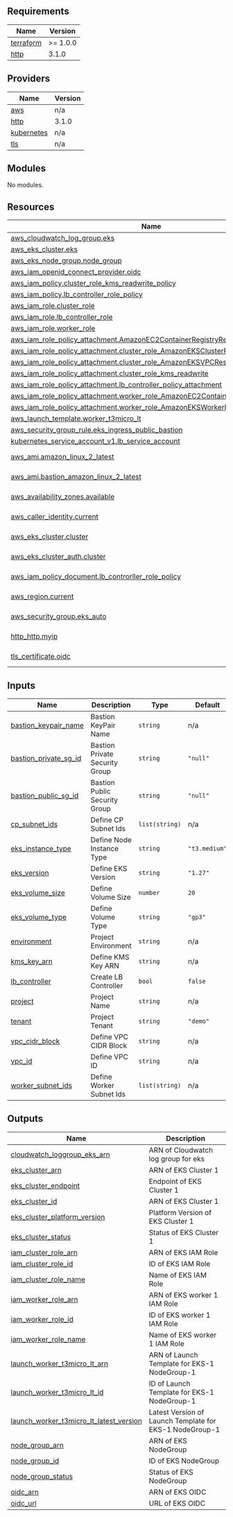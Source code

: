 <!-- BEGIN_TF_DOCS -->
## Requirements

| Name | Version |
|------|---------|
| <a name="requirement_terraform"></a> [terraform](#requirement\_terraform) | >= 1.0.0 |
| <a name="requirement_http"></a> [http](#requirement\_http) | 3.1.0 |

## Providers

| Name | Version |
|------|---------|
| <a name="provider_aws"></a> [aws](#provider\_aws) | n/a |
| <a name="provider_http"></a> [http](#provider\_http) | 3.1.0 |
| <a name="provider_kubernetes"></a> [kubernetes](#provider\_kubernetes) | n/a |
| <a name="provider_tls"></a> [tls](#provider\_tls) | n/a |

## Modules

No modules.

## Resources

| Name | Type |
|------|------|
| [aws_cloudwatch_log_group.eks](https://registry.terraform.io/providers/hashicorp/aws/latest/docs/resources/cloudwatch_log_group) | resource |
| [aws_eks_cluster.eks](https://registry.terraform.io/providers/hashicorp/aws/latest/docs/resources/eks_cluster) | resource |
| [aws_eks_node_group.node_group](https://registry.terraform.io/providers/hashicorp/aws/latest/docs/resources/eks_node_group) | resource |
| [aws_iam_openid_connect_provider.oidc](https://registry.terraform.io/providers/hashicorp/aws/latest/docs/resources/iam_openid_connect_provider) | resource |
| [aws_iam_policy.cluster_role_kms_readwrite_policy](https://registry.terraform.io/providers/hashicorp/aws/latest/docs/resources/iam_policy) | resource |
| [aws_iam_policy.lb_controller_role_policy](https://registry.terraform.io/providers/hashicorp/aws/latest/docs/resources/iam_policy) | resource |
| [aws_iam_role.cluster_role](https://registry.terraform.io/providers/hashicorp/aws/latest/docs/resources/iam_role) | resource |
| [aws_iam_role.lb_controller_role](https://registry.terraform.io/providers/hashicorp/aws/latest/docs/resources/iam_role) | resource |
| [aws_iam_role.worker_role](https://registry.terraform.io/providers/hashicorp/aws/latest/docs/resources/iam_role) | resource |
| [aws_iam_role_policy_attachment.AmazonEC2ContainerRegistryReadOnly](https://registry.terraform.io/providers/hashicorp/aws/latest/docs/resources/iam_role_policy_attachment) | resource |
| [aws_iam_role_policy_attachment.cluster_role_AmazonEKSClusterPolicy](https://registry.terraform.io/providers/hashicorp/aws/latest/docs/resources/iam_role_policy_attachment) | resource |
| [aws_iam_role_policy_attachment.cluster_role_AmazonEKSVPCResourceController](https://registry.terraform.io/providers/hashicorp/aws/latest/docs/resources/iam_role_policy_attachment) | resource |
| [aws_iam_role_policy_attachment.cluster_role_kms_readwrite](https://registry.terraform.io/providers/hashicorp/aws/latest/docs/resources/iam_role_policy_attachment) | resource |
| [aws_iam_role_policy_attachment.lb_controller_policy_attachment](https://registry.terraform.io/providers/hashicorp/aws/latest/docs/resources/iam_role_policy_attachment) | resource |
| [aws_iam_role_policy_attachment.worker_role_AmazonEC2ContainerRegistryReadOnly](https://registry.terraform.io/providers/hashicorp/aws/latest/docs/resources/iam_role_policy_attachment) | resource |
| [aws_iam_role_policy_attachment.worker_role_AmazonEKSWorkerNodePolicy](https://registry.terraform.io/providers/hashicorp/aws/latest/docs/resources/iam_role_policy_attachment) | resource |
| [aws_launch_template.worker_t3micro_lt](https://registry.terraform.io/providers/hashicorp/aws/latest/docs/resources/launch_template) | resource |
| [aws_security_group_rule.eks_ingress_public_bastion](https://registry.terraform.io/providers/hashicorp/aws/latest/docs/resources/security_group_rule) | resource |
| [kubernetes_service_account_v1.lb_service_account](https://registry.terraform.io/providers/hashicorp/kubernetes/latest/docs/resources/service_account_v1) | resource |
| [aws_ami.amazon_linux_2_latest](https://registry.terraform.io/providers/hashicorp/aws/latest/docs/data-sources/ami) | data source |
| [aws_ami.bastion_amazon_linux_2_latest](https://registry.terraform.io/providers/hashicorp/aws/latest/docs/data-sources/ami) | data source |
| [aws_availability_zones.available](https://registry.terraform.io/providers/hashicorp/aws/latest/docs/data-sources/availability_zones) | data source |
| [aws_caller_identity.current](https://registry.terraform.io/providers/hashicorp/aws/latest/docs/data-sources/caller_identity) | data source |
| [aws_eks_cluster.cluster](https://registry.terraform.io/providers/hashicorp/aws/latest/docs/data-sources/eks_cluster) | data source |
| [aws_eks_cluster_auth.cluster](https://registry.terraform.io/providers/hashicorp/aws/latest/docs/data-sources/eks_cluster_auth) | data source |
| [aws_iam_policy_document.lb_controrller_role_policy](https://registry.terraform.io/providers/hashicorp/aws/latest/docs/data-sources/iam_policy_document) | data source |
| [aws_region.current](https://registry.terraform.io/providers/hashicorp/aws/latest/docs/data-sources/region) | data source |
| [aws_security_group.eks_auto](https://registry.terraform.io/providers/hashicorp/aws/latest/docs/data-sources/security_group) | data source |
| [http_http.myip](https://registry.terraform.io/providers/hashicorp/http/3.1.0/docs/data-sources/http) | data source |
| [tls_certificate.oidc](https://registry.terraform.io/providers/hashicorp/tls/latest/docs/data-sources/certificate) | data source |

## Inputs

| Name | Description | Type | Default | Required |
|------|-------------|------|---------|:--------:|
| <a name="input_bastion_keypair_name"></a> [bastion\_keypair\_name](#input\_bastion\_keypair\_name) | Bastion KeyPair Name | `string` | n/a | yes |
| <a name="input_bastion_private_sg_id"></a> [bastion\_private\_sg\_id](#input\_bastion\_private\_sg\_id) | Bastion Private Security Group | `string` | `"null"` | no |
| <a name="input_bastion_public_sg_id"></a> [bastion\_public\_sg\_id](#input\_bastion\_public\_sg\_id) | Bastion Public Security Group | `string` | `"null"` | no |
| <a name="input_cp_subnet_ids"></a> [cp\_subnet\_ids](#input\_cp\_subnet\_ids) | Define CP Subnet Ids | `list(string)` | n/a | yes |
| <a name="input_eks_instance_type"></a> [eks\_instance\_type](#input\_eks\_instance\_type) | Define Node Instance Type | `string` | `"t3.medium"` | no |
| <a name="input_eks_version"></a> [eks\_version](#input\_eks\_version) | Define EKS Version | `string` | `"1.27"` | no |
| <a name="input_eks_volume_size"></a> [eks\_volume\_size](#input\_eks\_volume\_size) | Define Volume Size | `number` | `20` | no |
| <a name="input_eks_volume_type"></a> [eks\_volume\_type](#input\_eks\_volume\_type) | Define Volume Type | `string` | `"gp3"` | no |
| <a name="input_environment"></a> [environment](#input\_environment) | Project Environment | `string` | n/a | yes |
| <a name="input_kms_key_arn"></a> [kms\_key\_arn](#input\_kms\_key\_arn) | Define KMS Key ARN | `string` | n/a | yes |
| <a name="input_lb_controller"></a> [lb\_controller](#input\_lb\_controller) | Create LB Controller | `bool` | `false` | no |
| <a name="input_project"></a> [project](#input\_project) | Project Name | `string` | n/a | yes |
| <a name="input_tenant"></a> [tenant](#input\_tenant) | Project Tenant | `string` | `"demo"` | no |
| <a name="input_vpc_cidr_block"></a> [vpc\_cidr\_block](#input\_vpc\_cidr\_block) | Define VPC CIDR Block | `string` | n/a | yes |
| <a name="input_vpc_id"></a> [vpc\_id](#input\_vpc\_id) | Define VPC ID | `string` | n/a | yes |
| <a name="input_worker_subnet_ids"></a> [worker\_subnet\_ids](#input\_worker\_subnet\_ids) | Define Worker Subnet Ids | `list(string)` | n/a | yes |

## Outputs

| Name | Description |
|------|-------------|
| <a name="output_cloudwatch_loggroup_eks_arn"></a> [cloudwatch\_loggroup\_eks\_arn](#output\_cloudwatch\_loggroup\_eks\_arn) | ARN of Cloudwatch log group for eks |
| <a name="output_eks_cluster_arn"></a> [eks\_cluster\_arn](#output\_eks\_cluster\_arn) | ARN of EKS Cluster 1 |
| <a name="output_eks_cluster_endpoint"></a> [eks\_cluster\_endpoint](#output\_eks\_cluster\_endpoint) | Endpoint of EKS Cluster 1 |
| <a name="output_eks_cluster_id"></a> [eks\_cluster\_id](#output\_eks\_cluster\_id) | ARN of EKS Cluster 1 |
| <a name="output_eks_cluster_platform_version"></a> [eks\_cluster\_platform\_version](#output\_eks\_cluster\_platform\_version) | Platform Version of EKS Cluster 1 |
| <a name="output_eks_cluster_status"></a> [eks\_cluster\_status](#output\_eks\_cluster\_status) | Status of EKS Cluster 1 |
| <a name="output_iam_cluster_role_arn"></a> [iam\_cluster\_role\_arn](#output\_iam\_cluster\_role\_arn) | ARN of EKS IAM Role |
| <a name="output_iam_cluster_role_id"></a> [iam\_cluster\_role\_id](#output\_iam\_cluster\_role\_id) | ID of EKS IAM Role |
| <a name="output_iam_cluster_role_name"></a> [iam\_cluster\_role\_name](#output\_iam\_cluster\_role\_name) | Name of EKS IAM Role |
| <a name="output_iam_worker_role_arn"></a> [iam\_worker\_role\_arn](#output\_iam\_worker\_role\_arn) | ARN of EKS worker 1 IAM Role |
| <a name="output_iam_worker_role_id"></a> [iam\_worker\_role\_id](#output\_iam\_worker\_role\_id) | ID of EKS worker 1 IAM Role |
| <a name="output_iam_worker_role_name"></a> [iam\_worker\_role\_name](#output\_iam\_worker\_role\_name) | Name of EKS worker 1 IAM Role |
| <a name="output_launch_worker_t3micro_lt_arn"></a> [launch\_worker\_t3micro\_lt\_arn](#output\_launch\_worker\_t3micro\_lt\_arn) | ARN  of Launch Template for EKS-1 NodeGroup-1 |
| <a name="output_launch_worker_t3micro_lt_id"></a> [launch\_worker\_t3micro\_lt\_id](#output\_launch\_worker\_t3micro\_lt\_id) | ID of Launch Template for EKS-1 NodeGroup-1 |
| <a name="output_launch_worker_t3micro_lt_latest_version"></a> [launch\_worker\_t3micro\_lt\_latest\_version](#output\_launch\_worker\_t3micro\_lt\_latest\_version) | Latest Version of Launch Template for EKS-1 NodeGroup-1 |
| <a name="output_node_group_arn"></a> [node\_group\_arn](#output\_node\_group\_arn) | ARN of EKS NodeGroup |
| <a name="output_node_group_id"></a> [node\_group\_id](#output\_node\_group\_id) | ID of EKS NodeGroup |
| <a name="output_node_group_status"></a> [node\_group\_status](#output\_node\_group\_status) | Status of EKS NodeGroup |
| <a name="output_oidc_arn"></a> [oidc\_arn](#output\_oidc\_arn) | ARN of EKS OIDC |
| <a name="output_oidc_url"></a> [oidc\_url](#output\_oidc\_url) | URL of EKS OIDC |
<!-- END_TF_DOCS -->